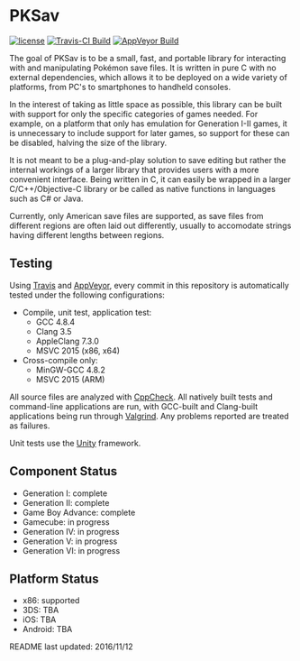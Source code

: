 PKSav
===============================================

[![license](https://img.shields.io/badge/license-MIT-blue.svg)](https://github.com/ncorgan/pksav/blob/master/LICENSE.txt)
[![Travis-CI Build](https://travis-ci.org/ncorgan/pksav.svg)](https://travis-ci.org/ncorgan/pksav)
[![AppVeyor Build](https://ci.appveyor.com/api/projects/status/github/ncorgan/pksav)](https://ci.appveyor.com/project/ncorgan/pksav)

The goal of PKSav is to be a small, fast, and portable library for interacting with
and manipulating Pokémon save files. It is written in pure C with no external dependencies,
which allows it to be deployed on a wide variety of platforms, from PC's to smartphones to
handheld consoles.

In the interest of taking as little space as possible, this library can be built with support
for only the specific categories of games needed. For example, on a platform that only has emulation
for Generation I-II games, it is unnecessary to include support for later games, so support for these
can be disabled, halving the size of the library.

It is not meant to be a plug-and-play solution to save editing but rather the
internal workings of a larger library that provides users with a more convenient interface.
Being written in C, it can easily be wrapped in a larger C/C++/Objective-C library or be called as native
functions in languages such as C# or Java.

Currently, only American save files are supported, as save files from different regions are often laid
out differently, usually to accomodate strings having different lengths between regions.

Testing
-------------------------------------

Using [Travis](https://travis-ci.org/ncorgan/pksav) and
[AppVeyor](https://ci.appveyor.com/project/ncorgan/pksav), every commit in this
repository is automatically tested under the following configurations:

 * Compile, unit test, application test:
   * GCC 4.8.4
   * Clang 3.5
   * AppleClang 7.3.0
   * MSVC 2015 (x86, x64)
 * Cross-compile only:
   * MinGW-GCC 4.8.2
   * MSVC 2015 (ARM)

All source files are analyzed with [CppCheck](http://cppcheck.sourceforge.net/). All natively built tests
and command-line applications are run, with GCC-built and Clang-built applications being run through
[Valgrind](http://valgrind.org/). Any problems reported are treated as failures.

Unit tests use the [Unity](https://github.com/ThrowTheSwitch/Unity) framework.

Component Status
-------------------------------------
 * Generation I: complete
 * Generation II: complete
 * Game Boy Advance: complete
 * Gamecube: in progress
 * Generation IV: in progress
 * Generation V: in progress
 * Generation VI: in progress

Platform Status
-------------------------------------
 * x86: supported
 * 3DS: TBA
 * iOS: TBA
 * Android: TBA

README last updated: 2016/11/12
